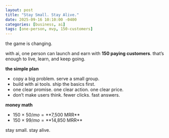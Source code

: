 ```yaml
---
layout: post
title: "Stay Small. Stay Alive."
date: 2025-09-16 10:10:00 -0400
categories: [business, ai]
tags: [one-person, mvp, 150-customers]
---
```

the game is changing.

with ai, one person can launch and earn with **150 paying customers**. that’s enough to live, learn, and keep going.

**the simple plan**
- copy a big problem. serve a small group.
- build with ai tools. ship the basics first.
- one clear promise. one clear action. one clear price.
- don’t make users think. fewer clicks. fast answers.

**money math**
- 150 × $50/mo = **$7,500 MRR**
- 150 × $99/mo = **$14,850 MRR**

stay small. stay alive.

